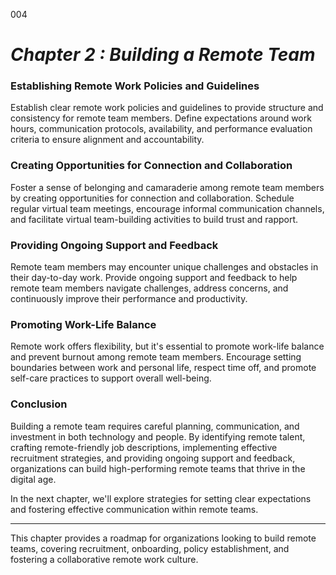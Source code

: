 004

# ***Chapter 2 : Building a Remote Team***


### **Establishing Remote Work Policies and Guidelines**

Establish clear remote work policies and guidelines to provide structure and consistency for remote team members. Define expectations around work hours, communication protocols, availability, and performance evaluation criteria to ensure alignment and accountability.


### **Creating Opportunities for Connection and Collaboration**

Foster a sense of belonging and camaraderie among remote team members by creating opportunities for connection and collaboration. Schedule regular virtual team meetings, encourage informal communication channels, and facilitate virtual team-building activities to build trust and rapport.

### **Providing Ongoing Support and Feedback**

Remote team members may encounter unique challenges and obstacles in their day-to-day work. Provide ongoing support and feedback to help remote team members navigate challenges, address concerns, and continuously improve their performance and productivity.

### **Promoting Work-Life Balance**

Remote work offers flexibility, but it's essential to promote work-life balance and prevent burnout among remote team members. Encourage setting boundaries between work and personal life, respect time off, and promote self-care practices to support overall well-being.

### **Conclusion**

Building a remote team requires careful planning, communication, and investment in both technology and people. By identifying remote talent, crafting remote-friendly job descriptions, implementing effective recruitment strategies, and providing ongoing support and feedback, organizations can build high-performing remote teams that thrive in the digital age.

In the next chapter, we'll explore strategies for setting clear expectations and fostering effective communication within remote teams.

--- 

This chapter provides a roadmap for organizations looking to build remote teams, covering recruitment, onboarding, policy establishment, and fostering a collaborative remote work culture.
 
